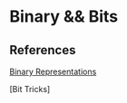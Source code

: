 # Binary && Bits

## References

[Binary Representations](https://ggbaker.ca/295/content/binary.html)

[Bit Tricks]